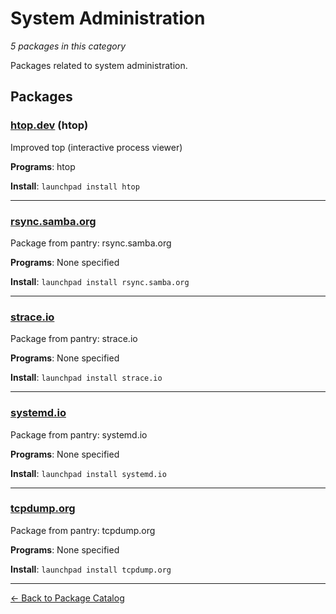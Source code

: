 # System Administration

*5 packages in this category*

Packages related to system administration.

## Packages

### [htop.dev](../packages/htop.dev/index.md) (htop)

Improved top (interactive process viewer)

**Programs**: htop

**Install**: `launchpad install htop`

---

### [rsync.samba.org](../packages/rsync.samba.org/index.md)

Package from pantry: rsync.samba.org

**Programs**: None specified

**Install**: `launchpad install rsync.samba.org`

---

### [strace.io](../packages/strace.io/index.md)

Package from pantry: strace.io

**Programs**: None specified

**Install**: `launchpad install strace.io`

---

### [systemd.io](../packages/systemd.io/index.md)

Package from pantry: systemd.io

**Programs**: None specified

**Install**: `launchpad install systemd.io`

---

### [tcpdump.org](../packages/tcpdump.org/index.md)

Package from pantry: tcpdump.org

**Programs**: None specified

**Install**: `launchpad install tcpdump.org`

---

[← Back to Package Catalog](../package-catalog.md)
